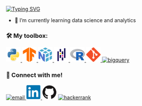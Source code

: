 [![Typing SVG](https://readme-typing-svg.herokuapp.com?font=Lucida+Console&color=%2336BCF7&center=true&vCenter=true&lines=%F0%9F%91%8B+Hi+there!+I'm+Jin)](https://git.io/typing-svg)

- 🌱 I’m currently learning data science and analytics  
  
### 🛠️ My toolbox: <br />
  <a href="https://www.python.org" target="_blank" rel="noreferrer"> <img
      src="https://raw.githubusercontent.com/devicons/devicon/master/icons/python/python-original.svg" alt="python"
      width="40" height="40" /> 
  <a href="https://www.tensorflow.org/" target="_blank" rel="noreferrer"> <img
      src="https://raw.githubusercontent.com/devicons/devicon/master/icons/tensorflow/tensorflow-original.svg" alt="tensorflow"
      width="40" height="40" /> 
    <a href="https://numpy.org/" target="_blank" rel="noreferrer"> <img
      src="https://raw.githubusercontent.com/devicons/devicon/master/icons/numpy/numpy-original.svg" alt="numpy"
      width="40" height="40" /> 
      <a href="https://pandas.pydata.org/" target="_blank" rel="noreferrer"> <img
      src="https://raw.githubusercontent.com/devicons/devicon/master/icons/pandas/pandas-original.svg" alt="pandas"
      width="40" height="40" /> 
      </a> <a href="https://www.r-project.org/" target="_blank" rel="noreferrer"> <img
      src="https://raw.githubusercontent.com/devicons/devicon/master/icons/r/r-original.svg" alt="r"
      width="40" height="40" /> 
      </a> <a href="https://git-scm.com/" target="_blank" rel="noreferrer"> <img
      src="https://raw.githubusercontent.com/devicons/devicon/master/icons/git/git-original.svg" alt="git"
      width="40" height="40" /> 
      </a> </a> <a href="https://cloud.google.com/bigquery" target="_blank" rel="noreferrer"> <img
      src="https://www.vectorlogo.zone/logos/google_bigquery/google_bigquery-icon.svg" alt="bigquery"
      width="40" height="40" /> 
    </a>
### 🦦 Connect with me! <br />
  <a href="mailto:yw_jin0707@hotmail.com:" target="_blank" rel="noreferrer"> <img
      src="https://img.icons8.com/fluency/344/microsoft-outlook-2019.svg" 
      alt="email" width="40" height="40" />
  <a href="https://www.linkedin.com/in/ywjin/" target="_blank" rel="noreferrer"> <img
      src="https://raw.githubusercontent.com/devicons/devicon/master/icons/linkedin/linkedin-original.svg" 
      alt="linkedin" width="40" height="40" />
  <a href="https://www.github.com/ywjin0707" target="blank"><img 
      src="https://raw.githubusercontent.com/devicons/devicon/master/icons/github/github-original.svg"
      alt="github" height="40" width="40" /></a>
  <a href="https://www.hackerrank.com/yw_jin0707" target="blank"><img 
      src="https://raw.githubusercontent.com/rahuldkjain/github-profile-readme-generator/master/src/images/icons/Social/hackerrank.svg"
      alt="hackerrank" height="40" width="40" /></a>

    

<!--
**ywjin0707/ywjin0707** is a ✨ _special_ ✨ repository because its `README.md` (this file) appears on your GitHub profile.

Here are some ideas to get you started:

- 🔭 I’m currently working on ...
- 🌱 I’m currently learning ...
- 👯 I’m looking to collaborate on ...
- 🤔 I’m looking for help with ...
- 💬 Ask me about ...
- 📫 How to reach me: ...
- 😄 Pronouns: ...
- ⚡ Fun fact: ...
-->
